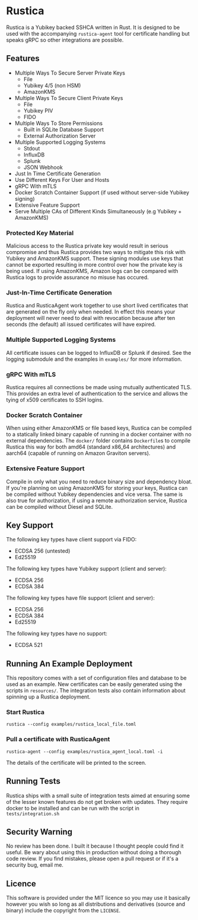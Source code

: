# Rustica

Rustica is a Yubikey backed SSHCA written in Rust. It is designed to be used with the accompanying `rustica-agent` tool for certificate handling but speaks gRPC so other integrations are possible.

## Features
- Multiple Ways To Secure Server Private Keys
    - File
    - Yubikey 4/5 (non HSM)
    - AmazonKMS
- Multiple Ways To Secure Client Private Keys
    - File
    - Yubikey PIV
    - FIDO
- Multiple Ways To Store Permissions
    - Built in SQLite Database Support
    - External Authorization Server
- Multiple Supported Logging Systems
    - Stdout
    - InfluxDB
    - Splunk
    - JSON Webhook
- Just In Time Certificate Generation
- Use Different Keys For User and Hosts
- gRPC With mTLS
- Docker Scratch Container Support (if used without server-side Yubikey signing)
- Extensive Feature Support
- Serve Multiple CAs of Different Kinds Simultaneously (e.g Yubikey + AmazonKMS)

### Protected Key Material
Malicious access to the Rustica private key would result in serious compromise and thus Rustica provides two ways to mitigate this risk with Yubikey and AmazonKMS support. These signing modules use keys that cannot be exported resulting in more control over how the private key is being used. If using AmazonKMS, Amazon logs can be compared with Rustica logs to provide assurance no misuse has occured.

### Just-In-Time Certificate Generation
Rustica and RusticaAgent work together to use short lived certificates that are generated on the fly only when needed. In effect this means your deployment will never need to deal with revocation because after ten seconds (the default) all issued certificates will have expired.

### Multiple Supported Logging Systems
All certificate issues can be logged to InfluxDB or Splunk if desired. See the logging submodule and the examples in `examples/` for more information.

### gRPC With mTLS
Rustica requires all connections be made using mutually authenticated TLS. This provides an extra level of authentication to the service and allows the tying of x509 certificates to SSH logins.

### Docker Scratch Container
When using either AmazonKMS or file based keys, Rustica can be compiled to a statically linked binary capable of running in a docker container with no external dependencies. The `docker/` folder contains `Dockerfile`s to compile Rustica this way for both amd64 (standard x86_64 architectures) and aarch64 (capable of running on Amazon Graviton servers).

### Extensive Feature Support
Compile in only what you need to reduce binary size and dependency bloat. If you're planning on using AmazonKMS for storing your keys, Rustica can be compiled without Yubikey dependencies and vice versa. The same is also true for authorization, if using a remote authorization service, Rustica can be compiled without Diesel and SQLite.

## Key Support
The following key types have client support via FIDO:
- ECDSA 256 (untested)
- Ed25519

The following key types have Yubikey support (client and server):
- ECDSA 256
- ECDSA 384

The following key types have file support (client and server):
- ECDSA 256
- ECDSA 384
- Ed25519

The following key types have no support:
- ECDSA 521

## Running An Example Deployment
This repository comes with a set of configuration files and database to be used as an example. New certificates can be easily generated using the scripts in `resources/`. The integration tests also contain information about spinning up a Rustica deployment.

### Start Rustica
`rustica --config examples/rustica_local_file.toml`

### Pull a certificate with RusticaAgent
`rustica-agent --config examples/rustica_agent_local.toml -i`

The details of the certificate will be printed to the screen.

## Running Tests
Rustica ships with a small suite of integration tests aimed at ensuring some of the lesser known features do not get broken with updates. They require docker to be installed and can be run with the script in `tests/integration.sh`

## Security Warning
No review has been done. I built it because I thought people could find it useful. Be wary about using this in production without doing a thorough code review. If you find mistakes, please open a pull request or if it's a security bug, email me.

  
## Licence
This software is provided under the MIT licence so you may use it basically however you wish so long as all distributions and derivatives (source and binary) include the copyright from the `LICENSE`.
